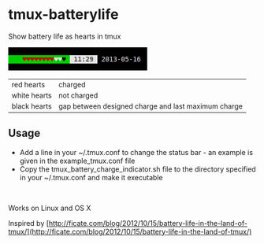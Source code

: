 tmux-batterylife
================

Show battery life as hearts in tmux

![Screenshot](/example.png)

<table border="0">
	<tr>
		<td>red hearts</td><td>charged</td>
	</tr>
	<tr>
		<td>white hearts</td><td>not charged</td>
	<tr>
		<td>black hearts</td><td>gap between designed charge and last maximum charge</td>
	</tr>
</table>

Usage
-----

* Add a line in your ~/.tmux.conf to change the status bar - an example is given in the example_tmux.conf file
* Copy the tmux_battery_charge_indicator.sh file to the directory specified in your ~/.tmux.conf and make it executable

<br/>

Works on Linux and OS X

Inspired by [http://ficate.com/blog/2012/10/15/battery-life-in-the-land-of-tmux/](http://ficate.com/blog/2012/10/15/battery-life-in-the-land-of-tmux/)
